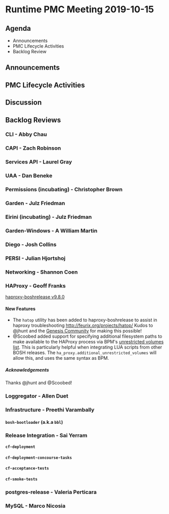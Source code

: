 # Runtime PMC Meeting 2019-10-15

## Agenda

* Announcements
* PMC Lifecycle Activities
* Backlog Review


## Announcements


## PMC Lifecycle Activities


## Discussion


## Backlog Reviews

### CLI - Abby Chau


### CAPI - Zach Robinson


### Services API - Laurel Gray


### UAA - Dan Beneke


### Permissions (incubating) - Christopher Brown


### Garden - Julz Friedman


### Eirini (incubating) - Julz Friedman


### Garden-Windows - A William Martin


### Diego - Josh Collins


### PERSI - Julian Hjortshoj


### Networking - Shannon Coen


### HAProxy - Geoff Franks

[haproxy-boshrelease v9.8.0](https://github.com/cloudfoundry-incubator/haproxy-boshrelease/releases/tag/v9.8.0)
#### New Features

- The `hatop` utility has been added to haproxy-boshrelease to assist in haproxy troubleshooting
  http://feurix.org/projects/hatop/ Kudos to @jhunt and the [Genesis Community](https://github.com/genesis-community) for making this possible!
- @Scoobed added support for specifying additional filesystem paths to make available to the HAProxy
  process via BPM's [unrestricted volumes list](https://github.com/cloudfoundry/bpm-release/blob/master/docs/config.md#unsafe-schema). 
  This is particularly helpful when integrating LUA scripts from other BOSH releases. The 
  `ha_proxy.additional_unrestricted_volumes` will allow this, and uses the same syntax as BPM.

##### Acknowledgements

Thanks @jhunt and @Scoobed!


### Loggregator - Allen Duet


### Infrastructure - Preethi Varambally

#### `bosh-bootloader` (a.k.a `bbl`)


### Release Integration - Sai Yerram

#### `cf-deployment`


#### `cf-deployment-concourse-tasks`


#### `cf-acceptance-tests`


#### `cf-smoke-tests`


### postgres-release - Valeria Perticara


### MySQL - Marco Nicosia
